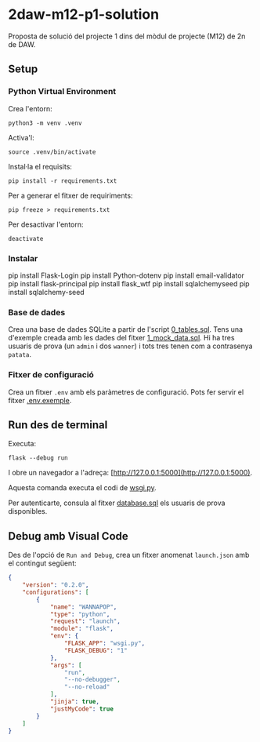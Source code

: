 # 2daw-m12-p1-solution

Proposta de solució del projecte 1 dins del mòdul de projecte (M12) de 2n de DAW.

## Setup

### Python Virtual Environment

Crea l'entorn:

    python3 -m venv .venv

Activa'l:

    source .venv/bin/activate

Instal·la el requisits:

    pip install -r requirements.txt

Per a generar el fitxer de requiriments:

    pip freeze > requirements.txt

Per desactivar l'entorn:

    deactivate

### Instalar

pip install 
Flask-Login 
pip install Python-dotenv 
pip install email-validator 
pip install flask-principal 
pip install flask_wtf 
pip install sqlalchemyseed 
pip install sqlalchemy-seed

### Base de dades

Crea una base de dades SQLite a partir de l'script [0_tables.sql](./sqlite/0_tables.sql). Tens una d'exemple creada amb les dades del fitxer [1_mock_data.sql](./sqlite/1_mock_data.sql). Hi ha tres usuaris de prova (un `admin` i dos `wanner`) i tots tres tenen com a contrasenya `patata`.

### Fitxer de configuració

Crea un fitxer `.env` amb els paràmetres de configuració. Pots fer servir el fitxer [.env.exemple](./.env.exemple).

## Run des de terminal

Executa:

    flask --debug run

I obre un navegador a l'adreça: [http://127.0.0.1:5000](http://127.0.0.1:5000).

Aquesta comanda executa el codi de [wsgi.py](./wsgi.py).

Per autenticarte, consula al fitxer [database.sql](./sqlite/database.sql) els usuaris de prova disponibles.

## Debug amb Visual Code

Des de l'opció de `Run and Debug`, crea un fitxer anomenat `launch.json` amb el contingut següent:

```json
{
    "version": "0.2.0",
    "configurations": [
        {
            "name": "WANNAPOP",
            "type": "python",
            "request": "launch",
            "module": "flask",
            "env": {
                "FLASK_APP": "wsgi.py",
                "FLASK_DEBUG": "1"
            },
            "args": [
                "run",
                "--no-debugger",
                "--no-reload"
            ],
            "jinja": true,
            "justMyCode": true
        }
    ]
}
```

